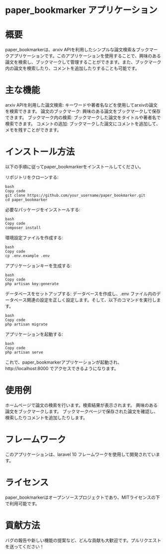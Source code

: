 # paper_bookmarker アプリケーション


# 概要
paper_bookmarkerは、arxiv APIを利用したシンプルな論文検索＆ブックマークアプリケーションです。このアプリケーションを使用することで、興味のある論文を検索し、ブックマークして管理することができます。また、ブックマーク内の論文を検索したり、コメントを追加したりすることも可能です。

# 主な機能
arxiv APIを利用した論文検索: キーワードや著者名などを使用してarxivの論文を検索できます。
論文のブックマーク: 興味のある論文をブックマークして保存できます。
ブックマーク内の検索: ブックマークした論文をタイトルや著者名で検索できます。
コメントの追加: ブックマークした論文にコメントを追加して、メモを残すことができます。

# インストール方法
以下の手順に従ってpaper_bookmarkerをインストールしてください。

リポジトリをクローンする:
```
bash
Copy code
git clone https://github.com/your_username/paper_bookmarker.git
cd paper_bookmarker
```

必要なパッケージをインストールする:
```
bash
Copy code
composer install
```

環境設定ファイルを作成する:
```
bash
Copy code
cp .env.example .env
```

アプリケーションキーを生成する:
```
bash
Copy code
php artisan key:generate
```

データベースをセットアップする:
データベースを作成し、.env ファイル内のデータベース関連の設定を正しく設定します。そして、以下のコマンドを実行します。
```
bash
Copy code
php artisan migrate
```

アプリケーションを起動する:
```
bash
Copy code
php artisan serve
```
これで、paper_bookmarkerアプリケーションが起動され、 http://localhost:8000 でアクセスできるようになります。

# 使用例
ホームページで論文の検索を行います。検索結果が表示されます。
興味のある論文をブックマークします。
ブックマークページで保存された論文を確認し、検索したりコメントを追加したりします。

# フレームワーク
このアプリケーションは、laravel 10 フレームワークを使用して開発されています。

# ライセンス
paper_bookmarkerはオープンソースプロジェクトであり、MITライセンスの下で利用可能です。

# 貢献方法
バグの報告や新しい機能の提案など、どんな貢献も大歓迎です。プルリクエストを送ってください！
